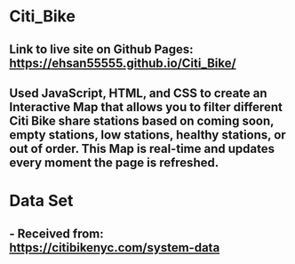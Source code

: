 # Citi_Bike

## Link to live site on Github Pages: https://ehsan55555.github.io/Citi_Bike/

## Used JavaScript, HTML, and CSS to create an Interactive Map that allows you to filter different Citi Bike share stations based on coming soon, empty stations, low stations, healthy stations, or out of order. This Map is real-time and updates every moment the page is refreshed.

# Data Set

## - Received from: https://citibikenyc.com/system-data


